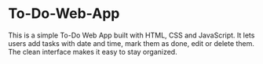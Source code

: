 # To-Do-Web-App
This is a simple To-Do Web App built with HTML, CSS and JavaScript. It lets users add tasks with date and time, mark them as done, edit or delete them. The clean interface makes it easy to stay organized.
